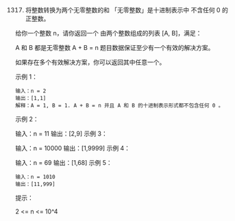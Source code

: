 1317. 将整数转换为两个无零整数的和
      「无零整数」是十进制表示中 不含任何 0 的正整数。

给你一个整数 n，请你返回一个 由两个整数组成的列表 [A, B]，满足：

A 和 B 都是无零整数
A + B = n
题目数据保证至少有一个有效的解决方案。

如果存在多个有效解决方案，你可以返回其中任意一个。



示例 1：
```
输入：n = 2
输出：[1,1]
解释：A = 1, B = 1. A + B = n 并且 A 和 B 的十进制表示形式都不包含任何 0 。
```
示例 2：

输入：n = 11
输出：[2,9]
示例 3：

输入：n = 10000
输出：[1,9999]
示例 4：

输入：n = 69
输出：[1,68]
示例 5：
```
输入：n = 1010
输出：[11,999]
```

提示：

2 <= n <= 10^4 